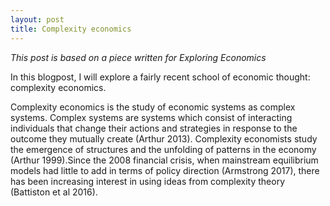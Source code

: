 ```yaml
---
layout: post
title: Complexity economics
---
```


*This post is based on a piece written for Exploring Economics*

In this blogpost, I will explore a fairly recent school of economic thought: complexity economics.

Complexity economics is the study of economic systems as complex systems. Complex
systems are systems which consist of interacting individuals that change their actions and strategies in response to the outcome they mutually create (Arthur 2013). Complexity economists study the emergence of structures and the unfolding of patterns in the economy (Arthur 1999).Since the 2008 financial crisis, when mainstream equilibrium models had little to add in terms of policy direction (Armstrong 2017), there has been increasing interest in using ideas from complexity theory (Battiston et al 2016).
